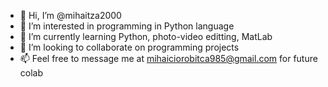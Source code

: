 - 👋 Hi, I’m @mihaitza2000
- 👀 I’m interested in programming in Python language
- 🌱 I’m currently learning Python, photo-video editting, MatLab
- 💞️ I’m looking to collaborate on programming projects
- 📫 Feel free to message me at mihaiciorobitca985@gmail.com for future colab 

<!---
mihaitza2000/mihaitza2000 is a ✨ special ✨ repository because its `README.md` (this file) appears on your GitHub profile.
You can click the Preview link to take a look at your changes.
--->

